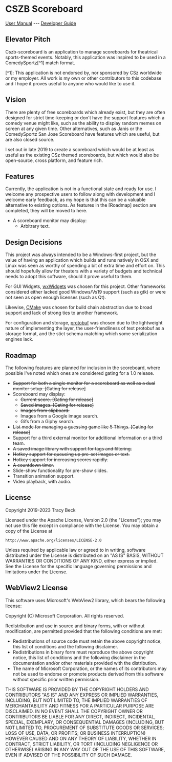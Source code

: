 # CSZB Scoreboard

[User Manual](doc/users.md) --- [Developer Guide](doc/developers.md)

## Elevator Pitch

Cszb-scoreboard is an application to manage scoreboards for theatrical sports-themed events.
Notably, this application was inspired to be used in a ComedySportz\[^1\] match format.

\[^1\]: This application is not endorsed by, nor sponsored by CSz worldwide or my employer. All work
is my own or other contributors to this codebase and I hope it proves useful to anyone who would
like to use it.

## Vision

There are plenty of free scoreboards which already exist, but they are often designed for strict
time-keeping or don't have the support features which a comedy venue might like, such as the ability
to display random memes on screen at any given time. Other alternatives, such as Janis or the
ComedySportz San Jose Scoreboard have features which are useful, but are also closed source.

I set out in late 2019 to create a scoreboard which would be at least as useful as the existing CSz
themed scoreboards, but which would also be open-source, cross platform, and feature rich.

## Features

Currently, the application is not in a functional state and ready for use. I welcome any prospective
users to follow along with development and I welcome early feedback, as my hope is that this can be
a valuable alternative to existing options. As features in the \[Roadmap\] section are completed,
they will be moved to here.

- A scoreboard monitor may display:
  - Arbitrary text.

## Design Decisions

This project was always intended to be a Windows-first project, but the value of having an
application which builds and runs natively in OSX and Linux was seen as worthy of spending a bit of
extra time and effort on. This should hopefully allow for theaters with a variety of budgets and
technical needs to adopt this software, should it prove useful to them.

For GUI Widgets, [wxWidgets](https://www.wxwidgets.org/) was chosen for this project. Other
frameworks considered either lacked good Windows/Vs19 support (such as gtk) or were not seen as open
enough licenses (such as Qt).

Likewise, [CMake](https://cmake.org/) was chosen for build chain abstraction due to broad support
and lack of strong ties to another framework.

For configuration and storage, [protobuf](https://developers.google.com/protocol-buffers/) was
chosen due to the lightweight nature of implementing the layer, the user-friendliness of text
protobuf as a storage format, and the stict schema matching which some serialization engines lack.

## Roadmap

The following features are planned for inclusion in the scoreboard, where possible I've noted which
ones are considered gating for a 1.0 release.

- ~~Support for both a single monitor for a scoreboard as well as a dual monitor setup. \[Gating for
  release\]~~
- Scoreboard may display:
  - ~~Current score. \[Gating for release\]~~
  - ~~Saved images. \[Gating for release\]~~
  - ~~Images from clipboard.~~
  - Images from a Google image search.
  - Gifs from a Giphy search.
- ~~List mode for managing a guessing game like 5 Things. \[Gating for release\]~~
- Support for a third external monitor for additional information or a third team.
- ~~A saved image library with support for tags and filtering.~~
- ~~Hotkey support for queueing up pre-set images or text.~~
- ~~Hotkey support for increasing scores rapidly.~~
- ~~A countdown timer.~~
- Slide-show functionality for pre-show slides.
- Transition animation support.
- Video playback, with audio.

## License

Copyright 2019-2023 Tracy Beck

Licensed under the Apache License, Version 2.0 (the "License"); you may not use this file except in
compliance with the License. You may obtain a copy of the License at

```
http://www.apache.org/licenses/LICENSE-2.0
```

Unless required by applicable law or agreed to in writing, software distributed under the License is
distributed on an "AS IS" BASIS, WITHOUT WARRANTIES OR CONDITIONS OF ANY KIND, either express or
implied. See the License for the specific language governing permissions and limitations under the
License.

## WebView2 License

This software uses Microsoft's WebView2 library, which bears the following license:

Copyright (C) Microsoft Corporation. All rights reserved.

Redistribution and use in source and binary forms, with or without modification, are permitted
provided that the following conditions are met:

- Redistributions of source code must retain the above copyright notice, this list of conditions and
  the following disclaimer.
- Redistributions in binary form must reproduce the above copyright notice, this list of conditions
  and the following disclaimer in the documentation and/or other materials provided with the
  distribution.
- The name of Microsoft Corporation, or the names of its contributors may not be used to endorse or
  promote products derived from this software without specific prior written permission.

THIS SOFTWARE IS PROVIDED BY THE COPYRIGHT HOLDERS AND CONTRIBUTORS "AS IS" AND ANY EXPRESS OR
IMPLIED WARRANTIES, INCLUDING, BUT NOT LIMITED TO, THE IMPLIED WARRANTIES OF MERCHANTABILITY AND
FITNESS FOR A PARTICULAR PURPOSE ARE DISCLAIMED. IN NO EVENT SHALL THE COPYRIGHT OWNER OR
CONTRIBUTORS BE LIABLE FOR ANY DIRECT, INDIRECT, INCIDENTAL, SPECIAL, EXEMPLARY, OR CONSEQUENTIAL
DAMAGES (INCLUDING, BUT NOT LIMITED TO, PROCUREMENT OF SUBSTITUTE GOODS OR SERVICES; LOSS OF USE,
DATA, OR PROFITS; OR BUSINESS INTERRUPTION) HOWEVER CAUSED AND ON ANY THEORY OF LIABILITY, WHETHER
IN CONTRACT, STRICT LIABILITY, OR TORT (INCLUDING NEGLIGENCE OR OTHERWISE) ARISING IN ANY WAY OUT OF
THE USE OF THIS SOFTWARE, EVEN IF ADVISED OF THE POSSIBILITY OF SUCH DAMAGE.
